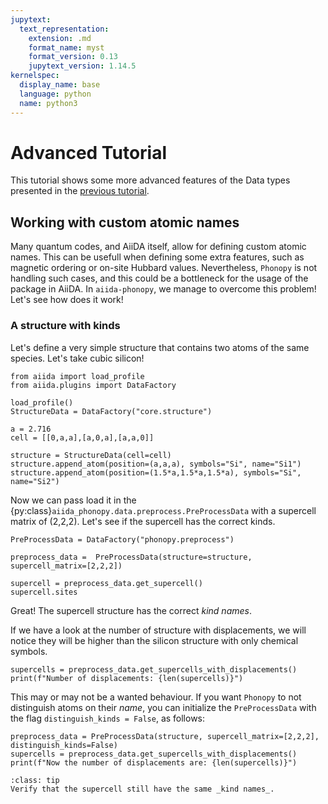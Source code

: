 ```yaml
---
jupytext:
  text_representation:
    extension: .md
    format_name: myst
    format_version: 0.13
    jupytext_version: 1.14.5
kernelspec:
  display_name: base
  language: python
  name: python3
---
```



# Advanced Tutorial

This tutorial shows some more advanced features of the Data types presented in the [previous tutorial](./intermidiate.ipynb).

## Working with custom atomic names

Many quantum codes, and AiiDA itself, allow for defining custom atomic names. This can be usefull when defining some extra features, such as magnetic ordering or on-site Hubbard values. Nevertheless, `Phonopy` is not handling such cases, and this could be a bottleneck for the usage of the package in AiiDA. In `aiida-phonopy`, we manage to overcome this problem! Let's see how does it work!

### A structure with kinds

Let's define a very simple structure that contains two atoms of the same species. Let's take cubic silicon!

```{code-cell} ipython3
from aiida import load_profile
from aiida.plugins import DataFactory

load_profile()
StructureData = DataFactory("core.structure")

a = 2.716
cell = [[0,a,a],[a,0,a],[a,a,0]]

structure = StructureData(cell=cell)
structure.append_atom(position=(a,a,a), symbols="Si", name="Si1")
structure.append_atom(position=(1.5*a,1.5*a,1.5*a), symbols="Si", name="Si2")
```

Now we can pass load it in the {py:class}`aiida_phonopy.data.preprocess.PreProcessData` with a supercell matrix of (2,2,2). Let's see if the supercell has the correct kinds.

```{code-cell} ipython3
PreProcessData = DataFactory("phonopy.preprocess")

preprocess_data =  PreProcessData(structure=structure, supercell_matrix=[2,2,2])

supercell = preprocess_data.get_supercell()
supercell.sites
```

Great! The supercell structure has the correct _kind names_.

If we have a look at the number of structure with displacements, we will notice they will be higher than the silicon structure with only chemical symbols.

```{code-cell} ipython3
supercells = preprocess_data.get_supercells_with_displacements()
print(f"Number of displacements: {len(supercells)}")
```

This may or may not be a wanted behaviour. If you want `Phonopy` to not distinguish atoms on their _name_, you can initialize the `PreProcessData` with the flag `distinguish_kinds = False`, as follows:

```{code-cell} ipython3
preprocess_data = PreProcessData(structure, supercell_matrix=[2,2,2], distinguish_kinds=False)
supercells = preprocess_data.get_supercells_with_displacements()
print(f"Now the number of displacements are: {len(supercells)}")
```

```{admonition} Exercise
:class: tip
Verify that the supercell still have the same _kind names_.
```
